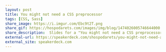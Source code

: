 ```yaml
---
layout: post
title: You might not need a CSS preprocessor
tags: [CSS, Sass]
share_image: https://i.imgur.com/Ebc9t2T.png
share_gif: https://hospodarets.com/images/img/blog/1474026005746644000.gif
share_description:  Slides for a "You might not need a CSS preprocessor" talk
external-url: https://speakerdeck.com/shospodarets/you-might-not-need-a-css-preprocessor
external_site: speakerdeck.com
---
```

